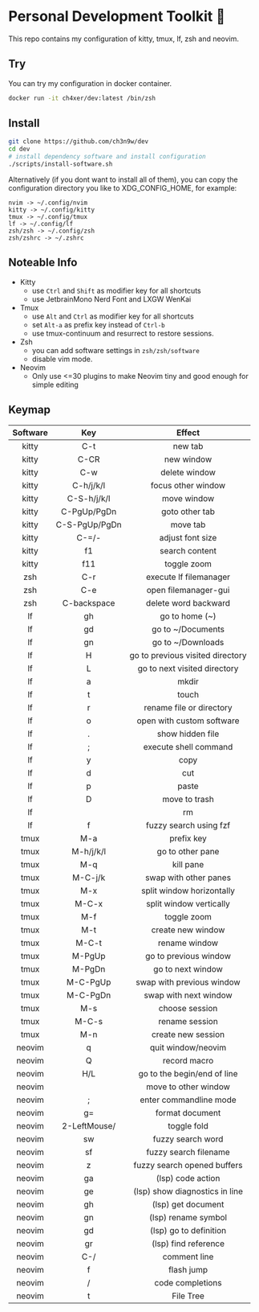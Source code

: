 # Personal Development Toolkit 📡

This repo contains my configuration of kitty, tmux, lf, zsh and neovim.

## Try

You can try my configuration in docker container.

```bash
docker run -it ch4xer/dev:latest /bin/zsh
```

## Install

```bash
git clone https://github.com/ch3n9w/dev
cd dev
# install dependency software and install configuration
./scripts/install-software.sh
```

Alternatively (if you dont want to install all of them), you can copy the configuration directory you like to XDG_CONFIG_HOME, for example:

```
nvim -> ~/.config/nvim
kitty -> ~/.config/kitty
tmux -> ~/.config/tmux
lf -> ~/.config/lf
zsh/zsh -> ~/.config/zsh
zsh/zshrc -> ~/.zshrc
```

## Noteable Info

- Kitty
  - use `Ctrl` and `Shift` as modifier key for all shortcuts
  - use JetbrainMono Nerd Font and LXGW WenKai
- Tmux
  - use `Alt` and `Ctrl` as modifier key for all shortcuts
  - set `Alt-a` as prefix key instead of `Ctrl-b`
  - use tmux-continuum and resurrect to restore sessions.
- Zsh
  - you can add software settings in `zsh/zsh/software`
  - disable vim mode.
- Neovim
  - Only use <=30 plugins to make Neovim tiny and good enough for simple editing

## Keymap

|     Software      |       Key       |              Effect              |
| :---------------: | :-------------: | :------------------------------: |
| kitty |       C-t       |             new tab              |
| kitty |      C-CR       |            new window            |
| kitty |       C-w       |          delete window           |
| kitty |    C-h/j/k/l    |        focus other window        |
| kitty |   C-S-h/j/k/l   |           move window            |
| kitty |   C-PgUp/PgDn   |          goto other tab          |
| kitty |  C-S-PgUp/PgDn  |             move tab             |
| kitty |      C-=/-      |         adjust font size         |
| kitty |       f1        |          search content          |
| kitty |       f11       |           toggle zoom            |
|        zsh        |       C-r       |      execute lf filemanager      |
|        zsh        |       C-e       |        open filemanager-gui      |
|        zsh        |   C-backspace   |       delete word backward       |
|        lf         |       gh        |          go to home (~)          |
|        lf         |       gd        |        go to ~/Documents         |
|        lf         |       gn        |        go to ~/Downloads         |
|        lf         |        H        | go to previous visited directory |
|        lf         |        L        |   go to next visited directory   |
|        lf         |        a        |              mkdir               |
|        lf         |        t        |              touch               |
|        lf         |        r        |     rename file or directory     |
|        lf         |        o        |    open with custom software     |
|        lf         |        .        |         show hidden file         |
|        lf         |        ;        |      execute shell command       |
|        lf         |        y        |               copy               |
|        lf         |        d        |               cut                |
|        lf         |        p        |              paste               |
|        lf         |        D        |          move to trash           |
|        lf         |    <delete>     |                rm                |
|        lf         |        f        |      fuzzy search using fzf      |
|       tmux        |       M-a       |            prefix key            |
|       tmux        |    M-h/j/k/l    |         go to other pane         |
|       tmux        |       M-q       |            kill pane             |
|       tmux        |     M-C-j/k     |      swap with other panes       |
|       tmux        |       M-x       |    split window horizontally     |
|       tmux        |      M-C-x      |     split window vertically      |
|       tmux        |       M-f       |           toggle zoom            |
|       tmux        |       M-t       |        create new window         |
|       tmux        |      M-C-t      |          rename window           |
|       tmux        |     M-PgUp      |      go to previous window       |
|       tmux        |     M-PgDn      |        go to next window         |
|       tmux        |    M-C-PgUp     |    swap with previous window     |
|       tmux        |    M-C-PgDn     |      swap with next window       |
|       tmux        |       M-s       |          choose session          |
|       tmux        |      M-C-s      |          rename session          |
|       tmux        |       M-n       |        create new session        |
|      neovim       |        q        |         quit window/neovim       |
|      neovim       |        Q        |            record macro          |
|      neovim       |       H/L       |    go to the begin/end of line   |
|      neovim       |      <TAB>      |      move to other window        |
|      neovim       |        ;        |      enter commandline mode      |
|      neovim       |       g=        |         format document          |
|      neovim       | 2-LeftMouse/<CR>|           toggle fold            |
|      neovim       |       sw        |        fuzzy search word         |
|      neovim       |       sf        |      fuzzy search filename       |
|      neovim       |        z        |   fuzzy search opened buffers    |
|      neovim       |       ga        |        (lsp) code action         |
|      neovim       |       ge        |  (lsp) show diagnostics in line  |
|      neovim       |       gh        |        (lsp) get document        |
|      neovim       |       gn        |       (lsp) rename symbol        |
|      neovim       |       gd        |      (lsp) go to definition      |
|      neovim       |       gr        |       (lsp) find reference       |
|      neovim       |       C-/       |           comment line           |
|      neovim       |       f         |           flash jump             |
|      neovim       |  <Tab>/<S-Tab>  |         code completions         |
|      neovim       |        t        |             File Tree            |
